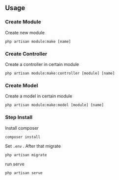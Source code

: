 ## Usage

### Create Module

Create new module

`php artisan module:make [name]`

### Create Controller

Create a controller in certain module

`php artisan module:make:controller [module] [name]`

### Create Model

Create a model in certain module

`php artisan module:make:model [module] [name]`


### Step Install

Install composer

`composer install`

Set `.env` . After that migrate

`php artisan migrate`

run serve

`php artisan serve`
 